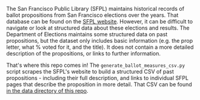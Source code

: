 The San Francisco Public Library (SFPL) maintains historical records of ballot propositions from San Francisco elections over the years. That database can be found on the [SFPL website](https://sfpl.org/index.php?pg=2000027201&PropTitle=&Description=&PropLetter=&Month=&Year=&submit=Search). However, it can be difficult to navigate or look at structured data about these elections and results. The Department of Elections maintains some structured data on past propositions, but the dataset only includes basic information (e.g. the prop letter, what % voted for it, and the title). It does not contain a more detailed description of the propositions, or links to further information.

That's where this repo comes in! The `generate_ballot_measures_csv.py` script scrapes the SFPL's website to build a structured CSV of past propositions - including their full description, and links to individual SFPL pages that describe the proposition in more detail. That CSV can be found [in the data directory of this repo](https://github.com/nrjones8/sf-ballot-measures/blob/master/data/ballot_measure_history.csv).


